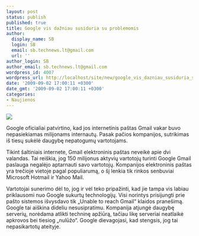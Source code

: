 ```yaml
---
layout: post
status: publish
published: true
title: Google vis dažniau susiduria su problemomis
author:
  display_name: SB
  login: SB
  email: sb.technews.lt@gmail.com
  url: ''
author_login: SB
author_email: sb.technews.lt@gmail.com
wordpress_id: 4007
wordpress_url: http://localhost/site/new/google_vis_dazniau_susiduria_su_problemomis/
date: '2009-09-02 17:00:11 +0300'
date_gmt: '2009-09-02 17:00:11 +0300'
categories:
- Naujienos
---
```

<div class="imgright"><img src="http://t1.gstatic.com/images?q=tbn:2RZpSmDv5QY0tM:http://www.edopter.com/images_user/ideas/200803/HC3O2w"  /></div>
<p>Google oficialiai patvirtino, kad jos internetinis paštas Gmail vakar buvo nepasiekiamas milijonams internautų. Pasak pačios kompanijos, sutrikimas iš tiesų sukėlė daugybę nepatogumų vartotojams.</p>
<p>Tikint šaltiniais internete, Gmail elektroninis paštas neveikė apie dvi valandas. Tai reiškia, jog 150 milijonus aktyvių vartotojų turinti Google Gmail paslauga negalėjo aptarnauti savo vartotojų. Kompanijos elektroninis paštas yra trečioje vietoje pagal populiarumą, o šį lenkia tik rinkos senbuviai Microsoft Hotmail ir Yahoo Mail.</p>
<p>Vartotojai sunerimo dėl to, jog ir vėl teko pripažinti, kad jie tampa vis labiau priklausomi nuo Google sukurtų technologijų. Visi norintys prisijungti prie pašto sistemos išvysdavo tik „Unable to reach Gmail“ klaidos pranešimą. Google tai aiškina dideliu nesusipratimu. Kompanija atjungė daugybę serverių, norėdama atlikti techninę apžiūrą, tačiau likę serveriai neatlaikė apkrovos bei tiesiog „nulūžo“. Google dievagojasi, kad stengsis, jog tai nepasikartotų ateityje.<br /></p>
